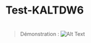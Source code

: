# Test-KALTDW6

#
> Démonstration :
![Alt Text](https://github.com/mir-ak/Test-KALTDW6/blob/main/demo.gif)
